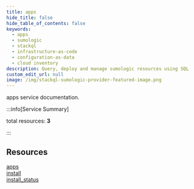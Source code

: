 ```yaml
---
title: apps
hide_title: false
hide_table_of_contents: false
keywords:
  - apps
  - sumologic
  - stackql
  - infrastructure-as-code
  - configuration-as-data
  - cloud inventory
description: Query, deploy and manage sumologic resources using SQL
custom_edit_url: null
image: /img/stackql-sumologic-provider-featured-image.png
---
```


apps service documentation.

:::info[Service Summary]

total resources: __3__  

:::

## Resources
<div class="row">
<div class="providerDocColumn">
<a href="/services/apps/apps/">apps</a><br />
<a href="/services/apps/install/">install</a>
</div>
<div class="providerDocColumn">
<a href="/services/apps/install_status/">install_status</a>
</div>
</div>